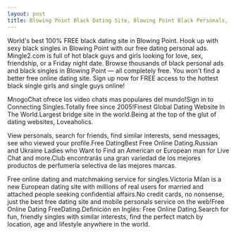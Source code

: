 ```yaml
---
layout: post
title: Blowing Point Black Dating Site, Blowing Point Black Personals, Black Singles in Blowing Point | Free Online Dating
---
```


World's best 100% FREE black dating site in Blowing Point. Hook up with sexy black singles in Blowing Point with our free dating personal ads. Mingle2.com is full of hot black guys and girls looking for love, sex, friendship, or a Friday night date. Browse thousands of black personal ads and black singles in Blowing Point — all completely free. You won't find a better free online dating site. Sign up now for FREE access to the hottest black single girls and single guys online!


MnogoChat ofrece los video chats mas populares del mundo!Sign in to Connecting Singles.Totally free since 2005!Finest Global Dating Website In The World.Largest bridge site in the world.Being at the top of the glut of dating websites, Loveaholics.




View personals, search for friends, find similar interests, send messages, see who viewed your profile.Free DatingBest Free Online Dating.Russian and Ukraine Ladies who Want to Find an American or European man for Live Chat and more.Club encontrarás una gran variedad de los mejores productos de perfumería selectiva de las mejores marcas.




Free online dating and matchmaking service for singles.Victoria Milan is a new European dating site with millions of real users for married and attached people seeking confidential affairs.No credit cards, no nonsense, just the best free dating site and mobile personals service on the web!Free Online Dating FreeDating.Definición en Inglés: Free Online Dating.Search for fun, friendly singles with similar interests, find the perfect match by location, age and lifestyle anywhere in the world.




